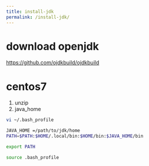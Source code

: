 ```yaml
---
title: install-jdk
permalink: /install-jdk/
---
```


# download openjdk
https://github.com/ojdkbuild/ojdkbuild


# centos7
1. unzip
1. java_home
  ```bash
  vi ~/.bash_profile
  ```  
  ```bash
  JAVA_HOME =/path/to/jdk/home
  PATH=$PATH:$HOME/.local/bin:$HOME/bin:$JAVA_HOME/bin

  export PATH

  ```  
  ```bash
  source .bash_profile
  ```  
